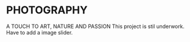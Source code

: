 # PHOTOGRAPHY
A TOUCH TO ART, NATURE AND PASSION
This project is stil underwork.
Have to add a image slider.
